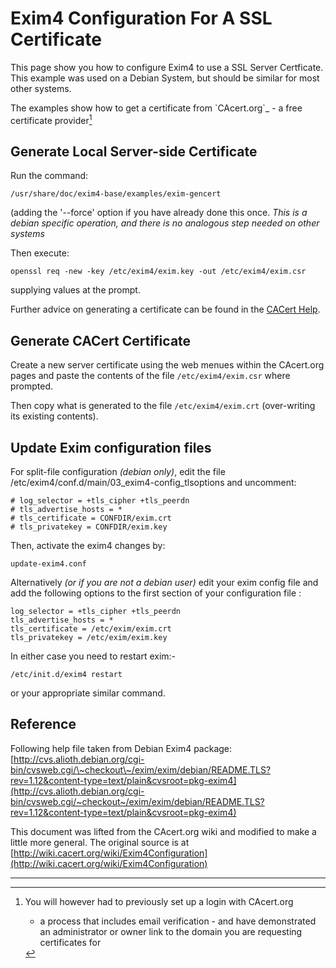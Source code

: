 
Exim4 Configuration For A SSL Certificate
=========================================

This page show you how to configure Exim4 to use a SSL Server
Certficate. This example was used on a Debian System, but should be
similar for most other systems.

The examples show how to get a certificate from \`CAcert.org\`\_ - a
free certificate provider[^1]

Generate Local Server-side Certificate
--------------------------------------

Run the command:

    /usr/share/doc/exim4-base/examples/exim-gencert

(adding the '--force' option if you have already done this once. *This
is a debian specific operation, and there is no analogous step needed on
other systems*

Then execute:

    openssl req -new -key /etc/exim4/exim.key -out /etc/exim4/exim.csr

supplying values at the prompt.

Further advice on generating a certificate can be found in the [CACert
Help](http://www.cacert.org/help.php?id=4).

Generate CACert Certificate
---------------------------

Create a new server certificate using the web menues within the
CAcert.org pages and paste the contents of the file
`/etc/exim4/exim.csr` where prompted.

Then copy what is generated to the file `/etc/exim4/exim.crt`
(over-writing its existing contents).

Update Exim configuration files
-------------------------------

For split-file configuration *(debian only)*, edit the file
/etc/exim4/conf.d/main/03\_exim4-config\_tlsoptions and uncomment:

    # log_selector = +tls_cipher +tls_peerdn
    # tls_advertise_hosts = *
    # tls_certificate = CONFDIR/exim.crt
    # tls_privatekey = CONFDIR/exim.key

Then, activate the exim4 changes by:

    update-exim4.conf

Alternatively *(or if you are not a debian user)* edit your exim config
file and add the following options to the first section of your
configuration file :

    log_selector = +tls_cipher +tls_peerdn
    tls_advertise_hosts = *
    tls_certificate = /etc/exim/exim.crt
    tls_privatekey = /etc/exim/exim.key

In either case you need to restart exim:-

    /etc/init.d/exim4 restart

or your appropriate similar command.

Reference
---------

Following help file taken from Debian Exim4 package:
[http://cvs.alioth.debian.org/cgi-bin/cvsweb.cgi/\~checkout\~/exim/exim/debian/README.TLS?rev=1.12&content-type=text/plain&cvsroot=pkg-exim4](http://cvs.alioth.debian.org/cgi-bin/cvsweb.cgi/~checkout~/exim/exim/debian/README.TLS?rev=1.12&content-type=text/plain&cvsroot=pkg-exim4)

This document was lifted from the CAcert.org wiki and modified to make a
little more general. The original source is at
[http://wiki.cacert.org/wiki/Exim4Configuration](http://wiki.cacert.org/wiki/Exim4Configuration)

* * * * *

[^1]: You will however had to previously set up a login with CAcert.org
    - a process that includes email verification - and have demonstrated
    an administrator or owner link to the domain you are requesting
    certificates for
